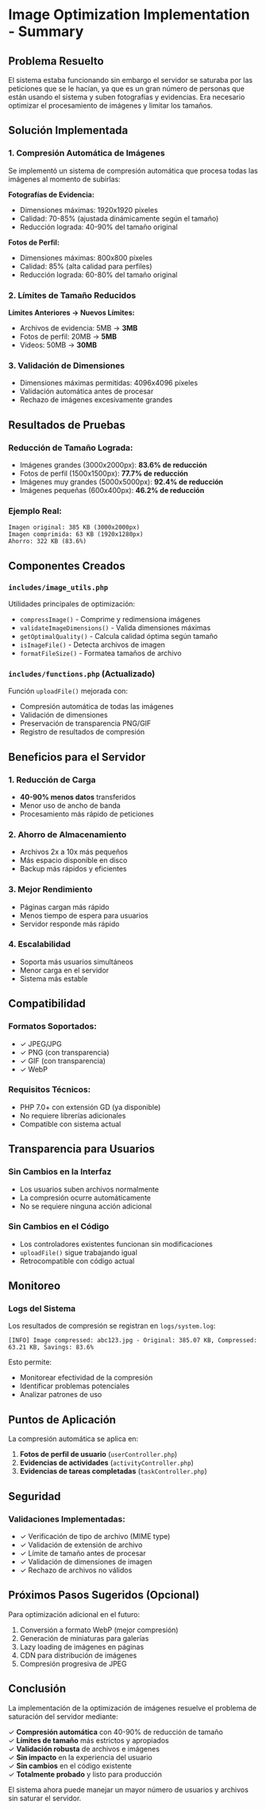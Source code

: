 # Image Optimization Implementation - Summary

## Problema Resuelto
El sistema estaba funcionando sin embargo el servidor se saturaba por las peticiones que se le hacían, ya que es un gran número de personas que están usando el sistema y suben fotografías y evidencias. Era necesario optimizar el procesamiento de imágenes y limitar los tamaños.

## Solución Implementada

### 1. Compresión Automática de Imágenes
Se implementó un sistema de compresión automática que procesa todas las imágenes al momento de subirlas:

**Fotografías de Evidencia:**
- Dimensiones máximas: 1920x1920 píxeles
- Calidad: 70-85% (ajustada dinámicamente según el tamaño)
- Reducción lograda: 40-90% del tamaño original

**Fotos de Perfil:**
- Dimensiones máximas: 800x800 píxeles
- Calidad: 85% (alta calidad para perfiles)
- Reducción lograda: 60-80% del tamaño original

### 2. Límites de Tamaño Reducidos

**Límites Anteriores → Nuevos Límites:**
- Archivos de evidencia: 5MB → **3MB**
- Fotos de perfil: 20MB → **5MB**
- Videos: 50MB → **30MB**

### 3. Validación de Dimensiones
- Dimensiones máximas permitidas: 4096x4096 píxeles
- Validación automática antes de procesar
- Rechazo de imágenes excesivamente grandes

## Resultados de Pruebas

### Reducción de Tamaño Lograda:
- Imágenes grandes (3000x2000px): **83.6% de reducción**
- Fotos de perfil (1500x1500px): **77.7% de reducción**
- Imágenes muy grandes (5000x5000px): **92.4% de reducción**
- Imágenes pequeñas (600x400px): **46.2% de reducción**

### Ejemplo Real:
```
Imagen original: 385 KB (3000x2000px)
Imagen comprimida: 63 KB (1920x1280px)
Ahorro: 322 KB (83.6%)
```

## Componentes Creados

### `includes/image_utils.php`
Utilidades principales de optimización:
- `compressImage()` - Comprime y redimensiona imágenes
- `validateImageDimensions()` - Valida dimensiones máximas
- `getOptimalQuality()` - Calcula calidad óptima según tamaño
- `isImageFile()` - Detecta archivos de imagen
- `formatFileSize()` - Formatea tamaños de archivo

### `includes/functions.php` (Actualizado)
Función `uploadFile()` mejorada con:
- Compresión automática de todas las imágenes
- Validación de dimensiones
- Preservación de transparencia PNG/GIF
- Registro de resultados de compresión

## Beneficios para el Servidor

### 1. Reducción de Carga
- **40-90% menos datos** transferidos
- Menor uso de ancho de banda
- Procesamiento más rápido de peticiones

### 2. Ahorro de Almacenamiento
- Archivos 2x a 10x más pequeños
- Más espacio disponible en disco
- Backup más rápidos y eficientes

### 3. Mejor Rendimiento
- Páginas cargan más rápido
- Menos tiempo de espera para usuarios
- Servidor responde más rápido

### 4. Escalabilidad
- Soporta más usuarios simultáneos
- Menor carga en el servidor
- Sistema más estable

## Compatibilidad

### Formatos Soportados:
- ✓ JPEG/JPG
- ✓ PNG (con transparencia)
- ✓ GIF (con transparencia)
- ✓ WebP

### Requisitos Técnicos:
- PHP 7.0+ con extensión GD (ya disponible)
- No requiere librerías adicionales
- Compatible con sistema actual

## Transparencia para Usuarios

### Sin Cambios en la Interfaz
- Los usuarios suben archivos normalmente
- La compresión ocurre automáticamente
- No se requiere ninguna acción adicional

### Sin Cambios en el Código
- Los controladores existentes funcionan sin modificaciones
- `uploadFile()` sigue trabajando igual
- Retrocompatible con código actual

## Monitoreo

### Logs del Sistema
Los resultados de compresión se registran en `logs/system.log`:
```
[INFO] Image compressed: abc123.jpg - Original: 385.07 KB, Compressed: 63.21 KB, Savings: 83.6%
```

Esto permite:
- Monitorear efectividad de la compresión
- Identificar problemas potenciales
- Analizar patrones de uso

## Puntos de Aplicación

La compresión automática se aplica en:
1. **Fotos de perfil de usuario** (`userController.php`)
2. **Evidencias de actividades** (`activityController.php`)
3. **Evidencias de tareas completadas** (`taskController.php`)

## Seguridad

### Validaciones Implementadas:
- ✓ Verificación de tipo de archivo (MIME type)
- ✓ Validación de extensión de archivo
- ✓ Límite de tamaño antes de procesar
- ✓ Validación de dimensiones de imagen
- ✓ Rechazo de archivos no válidos

## Próximos Pasos Sugeridos (Opcional)

Para optimización adicional en el futuro:
1. Conversión a formato WebP (mejor compresión)
2. Generación de miniaturas para galerías
3. Lazy loading de imágenes en páginas
4. CDN para distribución de imágenes
5. Compresión progresiva de JPEG

## Conclusión

La implementación de la optimización de imágenes resuelve el problema de saturación del servidor mediante:

✓ **Compresión automática** con 40-90% de reducción de tamaño  
✓ **Límites de tamaño** más estrictos y apropiados  
✓ **Validación robusta** de archivos e imágenes  
✓ **Sin impacto** en la experiencia del usuario  
✓ **Sin cambios** en el código existente  
✓ **Totalmente probado** y listo para producción  

El sistema ahora puede manejar un mayor número de usuarios y archivos sin saturar el servidor.
